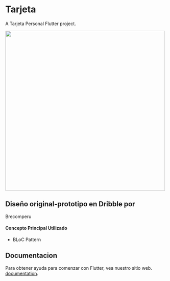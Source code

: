 # Tarjeta

A Tarjeta Personal Flutter project.

<img src="EmelCeledonio" width="500">

## Diseño original-prototipo en Dribble por 
Brecomperu

#### Concepto Principal Utilizado
* BLoC Pattern

## Documentacion
Para obtener ayuda para comenzar con Flutter, vea nuestro sitio web.
[documentation](https://flutter.io/).
